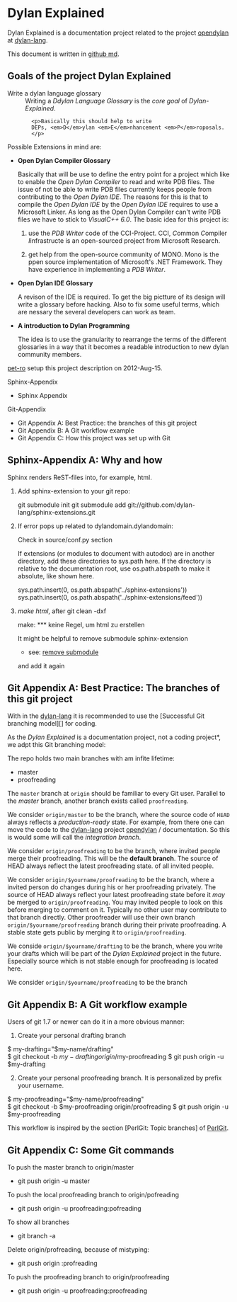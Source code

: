 Dylan Explained
===============

[opendylan]:  https://github.com/dylan-lang/opendylan "opendylan"
[dylan-lang]: https://github.com/dylan-lang           "dylan-lang @ github"
[pet-ro]:     https://github.com/pet-ro               "pet-ro @ github"

[github md]: http://github.github.com/github-flavored-markdown/ "GitHub flavored markdown"

[Success Git branching model]: http://nvie.com/posts/a-successful-git-branching-model/ "A successful Git branching model"

[PerlGit]:     http://docs.activestate.com/activeperl/5.14/lib/pods/perlgit.html "PerlGit - Detailed information about Git and the Perl Repository"
[PerlGit - Topic branches]: http://docs.activestate.com/activeperl/5.14/lib/pods/perlgit.html#topic_branches_and_rewriting_history "Topic branches and rewriting history"
[remove submodule]: http://pitupepito.homelinux.org/?p=24 "How to remove a git submodule"

Dylan Explained is a documentation project related to the project
[opendylan][] at [dylan-lang][].

This document is written in [github md].


Goals of the project Dylan Explained
------------------------------------

<dl>
  <dt>Write a dylan language glossary</dt>
  <dd>Writing a <em>Ddylan Language Glossary</em> is the 
      <em>core goal</em> of 
      <em>Dylan-Explained</em>. 
 
      <p>Basically this should help to write 
      DEPs, <em>D</em>ylan <em>E</em>nhancement <em>P</em>roposals.
      </p>
  </dd>
</dl>

Possible Extensions in mind are:

 *  **Open Dylan Compiler Glossary**

    Basically that will be use to define the entry point
    for a project which like to enable the *Open Dylan Compiler*
    to read and write PDB files. The issue of not be able to write
    PDB files currently keeps people from contributing to the 
    *Open Dylan IDE*. The reasons for this is that to compile
    the *Open Dylan IDE* by the *Open Dylan IDE* requires
    to use a Microsoft Linker. As long as the Open Dylan
    Compiler can't write PDB files we have to stick to 
    *VisualC++ 6.0*. The basic idea for this project is:
    
    1. use the *PDB Writer* code of the CCI-Project.
       CCI, *C*ommon *C*ompiler *I*infrastructe is an
       open-sourced project from Microsoft Research.
   
    2. get help from the open-source community of MONO.
       Mono is the ppen source implementation of Microsoft's 
       .NET Framework. They have experience in implementing
       a *PDB Writer*.   

 *  **Open Dylan IDE Glossary**
  
    A revison of the IDE is required. To get the 
    big pictture of its design will write a glossary
    before hacking. Also to fix some useful terms, which
    are nessary the several developers can work as team.
   

 *  **A introduction to Dylan Programming**
   
    The idea is to use the granularity to rearrange the
    terms of the different glossaries in a way 
    that it becomes a readable introduction to 
    new dylan community members.
   

[pet-ro][] setup this project description on 2012-Aug-15. 


Sphinx-Appendix
 * Sphinx Appendix

Git-Appendix
 *  Git Appendix A: Best Practice: the branches of this git project
 *  Git Appendix B: A Git workflow example
 *  Git Appendix C: How this project was set up with Git
 

Sphinx-Appendix A: Why and how
------------------------------

Sphinx renders ReST-files into, for example, html.

1) Add sphinx-extension to your git repo:

   git submodule init
   git submodule add git://github.com/dylan-lang/sphinx-extensions.git

2) If error pops up related to dylandomain.dylandomain:

   Check in source/conf.py section
   
   If extensions (or modules to document with autodoc) are in another 
   directory, add these directories to sys.path here. 
   If the directory is relative to the documentation root, 
   use os.path.abspath to make it absolute, like shown here.
  
   sys.path.insert(0, os.path.abspath('../sphinx-extensions'))
   sys.path.insert(0, os.path.abspath('../sphinx-extensions/feed'))

3) *make html*, after git clean -dxf
   
   make: *** keine Regel, um html zu erstellen

   It might be helpful to remove submodule sphinx-extension
   
   - see: [remove submodule][] 
  
   and add it again
    
Git Appendix A: Best Practice: The branches of this git project
---------------------------------------------------------------

With in the [dylan-lang][]
it is recommended to use the [Successful Git branching model][] for
coding.

As the *Dylan Explained* is a documentation project, not a coding 
project*, we adpt this Git branching model:

The repo holds two main branches with am infite lifetime:

* master
* proofreading

The `master` branch at `origin` should be familiar to every Git user.
Parallel to the *master* branch, another branch exists called 
`proofreading`.

We consider `origin/master` to be the branch, where the source code
of `HEAD` always reflects a *production-ready* state. For example, from
there one can move the code to the [dylan-lang] project 
[opendylan][] / documentation. So this is would some will call the 
*integration branch*.


We consider `origin/proofreading` to be the branch, where invited people
merge their proofreading. This will be the **default branch**. 
The source of HEAD always reflect the latest proofreading state.
of all invited people.

We consider `origin/$yourname/proofreading` to be the branch, where a
invited person do changes during his or her proofreading privately. 
The source of HEAD always reflect your latest proofreading state
before it *may* be  merged to `origin/proofreading`.
You may invited people to look on this before merging to comment on it.
Typically no other user may contribute to that branch directly.
Other proofreader will use their own branch 
`origin/$yourname/proofreading`  branch during their private proofreading.
A stable state gets public by merging it to `origin/proofreading`.


We conside `origin/$yourname/drafting` to be the branch, where you write
your drafts which will be part of the *Dylan Explained* project in the future.
Especially source which is not stable enough for proofreading is located here.

We consider `origin/$yourname/proofreading` to be the branch

Git Appendix B: A Git workflow example 
---------------------------------------

Users of git 1.7 or newer can do it in a more obvious manner:


1. Create your personal drafting branch 

  $ my-drafting="$my-name/drafting"  
  $ git checkout -b  $my-drafting  origin/$my-proofreading 
  $ git push origin -u $my-drafting 

2. Create your personal proofreading branch.
   It is personalized by prefix your username.

  $ my-proofreading="$my-name/proofreading"  
  $ git checkout -b  $my-proofreading origin/proofreading 
  $ git push origin -u $my-proofreading 




This workflow is inspired by the section [PerlGit: Topic branches] of [PerlGit].


Git Appendix C: Some Git commands  
-------------------------------------------------




To push the master branch to origin/master
 
 * git push origin -u master


To push the local proofreading branch to origin/pofreading

 * git push origin -u proofreading:pofreading

To show all branches

 * git branch -a

Delete origin/profreading, because of mistyping:

 * git push origin :profreading

To push the proofreading branch to origin/proofreading

 * git push origin -u proofreading:proofreading